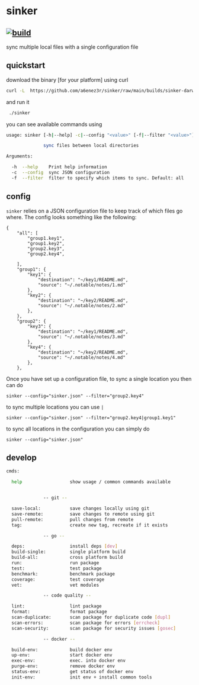 # sinker
[![build](https://github.com/a6enez3r/sinker/actions/workflows/build.yml/badge.svg)](https://github.com/a6enez3r/sinker/actions/workflows/build.yml)
----
sync multiple local files with a single configuration file

## quickstart

download the binary [for your platform] using curl

```sh
curl -L  https://github.com/a6enez3r/sinker/raw/main/builds/sinker-darwin-amd64 >> sinker && chmod +x ./sinker
```

and run it

```sh
 ./sinker
```

you can see available commands using

```sh
usage: sinker [-h|--help] -c|--config "<value>" [-f|--filter "<value>"]

              sync files between local directories

Arguments:

  -h  --help    Print help information
  -c  --config  sync JSON configuration
  -f  --filter  filter to specify which items to sync. Default: all
```

## config

`sinker` relies on a JSON configuration file to keep track of which files go where. The config looks something like the following:

```
{
    "all": [
        "group1.key1",
        "group1.key2",
        "group2.key3",
        "group2.key4",

    ],
    "group1": {
        "key1": {
            "destination": "~/key1/README.md",
            "source": "~/.notable/notes/1.md"
        },
        "key2": {
            "destination": "~/key2/README.md",
            "source": "~/.notable/notes/2.md"
        },
    },
    "group2": {
        "key3": {
            "destination": "~/key1/README.md",
            "source": "~/.notable/notes/3.md"
        },
        "key4": {
            "destination": "~/key2/README.md",
            "source": "~/.notable/notes/4.md"
        },
    },

```

Once you have set up a configuration file, to sync a single location you then can do

```
sinker --config="sinker.json" --filter="group2.key4"
```

to sync multiple locations you can use `|`

```
sinker --config="sinker.json" --filter="group2.key4|group1.key1"
```

to sync all locations in the configuration you can simply do

```
sinker --config="sinker.json"
```

## develop

```sh
cmds:

  help                  show usage / common commands available


              -- git --

  save-local:           save changes locally using git
  save-remote:          save changes to remote using git
  pull-remote:          pull changes from remote
  tag:                  create new tag, recreate if it exists

              -- go --

  deps:                 install deps [dev]
  build-single:         single platform build
  build-all:            cross platform build
  run:                  run package
  test:                 test package
  benchmark:            benchmark package
  coverage:             test coverage
  vet:                  vet modules

              -- code quality --

  lint:                 lint package
  format:               format package
  scan-duplicate:       scan package for duplicate code [dupl]
  scan-errors:          scan package for errors [errcheck]
  scan-security:        scan package for security issues [gosec]

              -- docker --

  build-env:            build docker env
  up-env:               start docker env
  exec-env:             exec. into docker env
  purge-env:            remove docker env
  status-env:           get status of docker env
  init-env:             init env + install common tools
```
